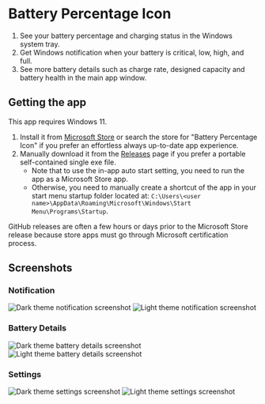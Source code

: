 # Battery Percentage Icon
1. See your battery percentage and charging status in the Windows system tray.
2. Get Windows notification when your battery is critical, low, high, and full.
3. See more battery details such as charge rate, designed capacity and battery health in the main app window.

## Getting the app
This app requires Windows 11.

1. Install it from [Microsoft Store](https://apps.microsoft.com/detail/9PCKT2B7DZMW) or search the store for "Battery Percentage Icon" if you prefer an effortless always up-to-date app experience.
2. Manually download it from the [Releases](https://github.com/soleon/Percentage/releases) page if you prefer a portable self-contained single exe file.
   * Note that to use the in-app auto start setting, you need to run the app as a Microsoft Store app.
   * Otherwise, you need to manually create a shortcut of the app in your start menu startup folder located at: `C:\Users\<user name>\AppData\Roaming\Microsoft\Windows\Start Menu\Programs\Startup`.

GitHub releases are often a few hours or days prior to the Microsoft Store release because store apps must go through Microsoft certification process.

## Screenshots
### Notification
![Dark theme notification screenshot](https://github.com/user-attachments/assets/b47ad850-22ef-4fd5-bff6-e6ce72fb8456) ![Light theme notification screenshot](https://github.com/user-attachments/assets/6eea58bd-6aa1-4f11-a1d7-dfa350c47dea)

### Battery Details
![Dark theme battery details screenshot](https://github.com/user-attachments/assets/d4c3f9d0-7153-4879-b2be-09bee0cdf0fb) ![Light theme battery details screenshot](https://github.com/user-attachments/assets/26ab2097-7554-4647-8b81-1230ab0c8154)

### Settings
![Dark theme settings screenshot](https://github.com/user-attachments/assets/5dcb6cbc-5512-46d5-bf20-f175d1a057b7) ![Light theme settings screenshot](https://github.com/user-attachments/assets/c9b6416c-e87d-4e58-a334-8be2c34e2fee)
